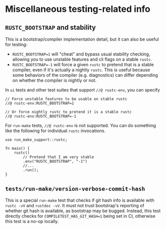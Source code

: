 # Miscellaneous testing-related info

## `RUSTC_BOOTSTRAP` and stability

<!-- date-check: Nov 2024 -->

This is a bootstrap/compiler implementation detail, but it can also be useful
for testing:

- `RUSTC_BOOTSTRAP=1` will "cheat" and bypass usual stability checking, allowing
  you to use unstable features and cli flags on a stable `rustc`.
- `RUSTC_BOOTSTRAP=-1` will force a given `rustc` to pretend that is a stable
  compiler, even if it's actually a nightly `rustc`. This is useful because some
  behaviors of the compiler (e.g. diagnostics) can differ depending on whether
  the compiler is nightly or not.

In `ui` tests and other test suites that support `//@ rustc-env`, you can specify

```rust,ignore
// Force unstable features to be usable on stable rustc
//@ rustc-env:RUSTC_BOOTSTRAP=1

// Or force nightly rustc to pretend it is a stable rustc
//@ rustc-env:RUSTC_BOOTSTRAP=-1
```

For `run-make` tests, `//@ rustc-env` is not supported. You can do something
like the following for individual `rustc` invocations.

```rust,ignore
use run_make_support::rustc;

fn main() {
    rustc()
        // Pretend that I am very stable
        .env("RUSTC_BOOTSTRAP", "-1")
        //...
        .run();
}
```

## `tests/run-make/version-verbose-commit-hash`

This is a special `run-make` test that checks if git hash info is available with
`rustc -vV` and `rustdoc -vV`. It must not trust bootstrap's reporting of
whether git hash is available, as bootstrap may be bugged. Instead, this test
directly checks for `COMPILETEST_HAS_GIT_HASH=1` being set in CI, otherwise this
test is a no-op locally.
